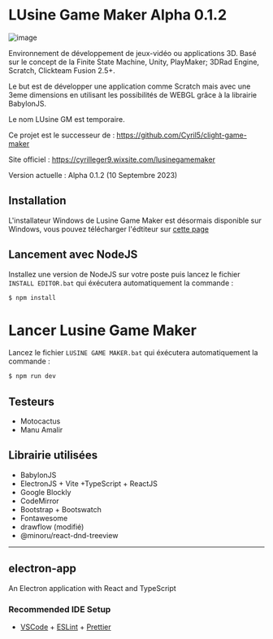 # LUsine Game Maker Alpha 0.1.2

![image](https://github.com/Cyril5/lusine-game-maker/assets/73618602/41444741-b2b3-449b-afd1-e5f777d0b24f)

Environnement de développement de jeux-vidéo ou applications 3D. Basé sur le concept de la Finite State Machine, Unity, PlayMaker; 3DRad Engine, Scratch, Clickteam Fusion 2.5+.

Le but est de développer une application comme Scratch mais avec une 3eme dimensions en utilisant les possibilités de WEBGL grâce à la librairie BabylonJS.

Le nom LUsine GM est temporaire.

Ce projet est le successeur de : https://github.com/Cyril5/clight-game-maker

Site officiel : https://cyrilleger9.wixsite.com/lusinegamemaker

Version actuelle : Alpha 0.1.2 (10 Septembre 2023)


## Installation

L'installateur Windows de Lusine Game Maker est désormais disponible sur Windows, vous pouvez télécharger l'édtiteur sur [cette page](https://github.com/Cyril5/lusine-game-maker/releases)

## Lancement avec NodeJS

Installez une version de NodeJS sur votre poste puis lancez le fichier ```INSTALL EDITOR.bat``` qui éxécutera automatiquement la commande :

```bash
$ npm install
```

# Lancer Lusine Game Maker

Lancez le fichier ```LUSINE GAME MAKER.bat``` qui éxécutera automatiquement la commande :
```bash
$ npm run dev
```

## Testeurs
* Motocactus
* Manu Amalir


## Librairie utilisées
* BabylonJS
* ElectronJS + Vite +TypeScript + ReactJS
* Google Blockly
* CodeMirror
* Bootstrap + Bootswatch
* Fontawesome
* drawflow (modifié)
* @minoru/react-dnd-treeview

-----------------------------------------------------------
## electron-app

An Electron application with React and TypeScript

### Recommended IDE Setup

- [VSCode](https://code.visualstudio.com/) + [ESLint](https://marketplace.visualstudio.com/items?itemName=dbaeumer.vscode-eslint) + [Prettier](https://marketplace.visualstudio.com/items?itemName=esbenp.prettier-vscode)



